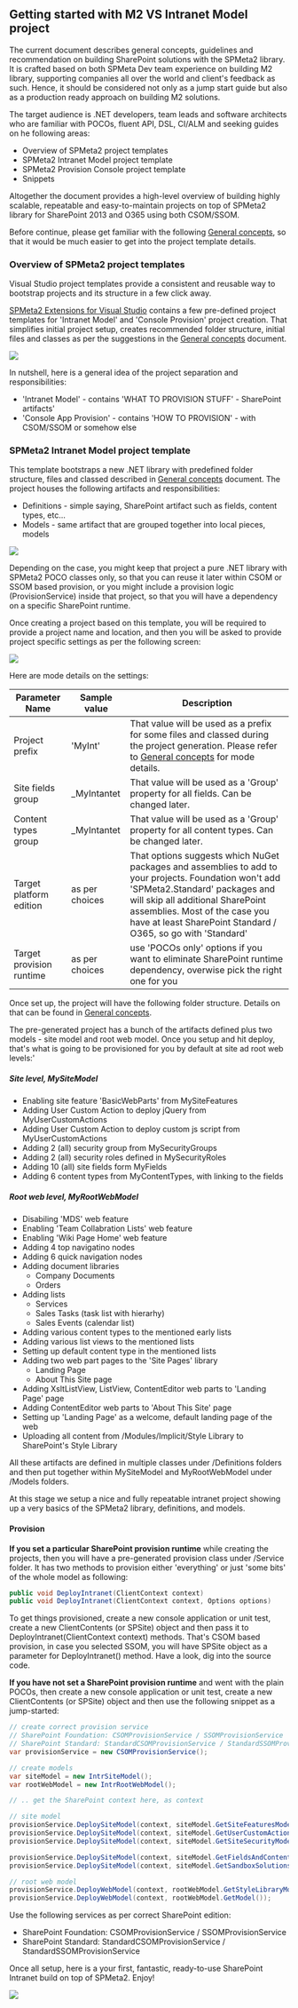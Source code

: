 ﻿---
Title: Intranet Model Project Template
Order: 300
TileLink: true
TileLinkOrder: 30
---
## Getting started with M2 VS Intranet Model project
The current document describes general concepts, guidelines and recommendation on building SharePoint solutions with the SPMeta2 library. It is crafted based on both SPMeta Dev team experience on building M2 library, supporting companies all over the world and client's feedback as such. Hence, it should be considered not only as a jump start guide but also as a production ready approach on building M2 solutions.

The target audience is .NET developers, team leads and software architects who are familiar with POCOs, fluent API, DSL, CI/ALM and seeking guides on he following areas:

* Overview of SPMeta2 project templates
* SPMeta2 Intranet Model project template
* SPMeta2 Provision Console project template
* Snippets

Altogether the document provides a high-level overview of building highly scalable, repeatable and easy-to-maintain projects on top of SPMeta2 library for SharePoint 2013 and O365 using both CSOM/SSOM.

Before continue, please get familiar with the following [General concepts](https://github.com/SubPointSolutions/spmeta2-vsixextensions/wiki/General-concepts), so that it would be much easier to get into the project template details.

### Overview of SPMeta2 project templates
Visual Studio project templates provide a consistent and reusable way to bootstrap projects and its structure in a few click away. 

[SPMeta2 Extensions for Visual Studio]("https://github.com/SubPointSolutions/spmeta2-vsixextensions") contains a few pre-defined project templates for 'Intranet Model' and 'Console Provision' project creation. That simplifies initial project setup, creates recommended folder structure, initial files and classes as per the suggestions in the [General concepts](https://github.com/SubPointSolutions/spmeta2-vsixextensions/wiki/General-concepts) document.

<img src="_img/M2NewProjectWizard.png" >

In nutshell, here is a general idea of the project separation and responsibilities:
* 'Intranet Model' - contains 'WHAT TO PROVISION STUFF' - SharePoint artifacts' 
* 'Console App Provision' - contains 'HOW TO PROVISION' - with CSOM/SSOM or somehow else

### SPMeta2 Intranet Model project template
This template bootstraps a new .NET library with predefined folder structure, files and classed described in [General concepts](https://github.com/SubPointSolutions/spmeta2-vsixextensions/wiki/General-concepts) document. The project houses the following artifacts and responsibilities:
* Definitions  - simple saying, SharePoint artifact such as fields, content types, etc...
* Models - same artifact that are grouped together into local pieces, models

<img src="_img/M2ModelProjectExpanded.png" >

Depending on the case, you might keep that project a pure .NET library with SPMeta2 POCO classes only, so that you can reuse it later within CSOM or SSOM based provision, or you might include a provision logic (ProvisionService) inside that project, so that you will have a dependency on a specific SharePoint runtime.

Once creating a project based on this template, you will be required to provide a project name and location, and then you will be asked to provide project specific settings as per the following screen:

<img src="_img/M2NewProjectWizard.Runtime.png" >

Here are mode details on the settings:

|Parameter Name  	|  Sample value	|  Description |
|-------------	|-------------	|-------------	|
|Project prefix  	|   'MyInt'	| That value will be used as a prefix for some files and classed during the project generation. Please refer to [General concepts](https://github.com/SubPointSolutions/spmeta2-vsixextensions/wiki/General-concepts) for mode details.|
|Site fields group | _MyIntantet | That value will be used as a 'Group' property for all fields. Can be changed later.|
|Content types group | _MyIntantet | That value will be used as a 'Group' property for all content types. Can be changed later.|
|Target platform edition | as per choices | That options suggests which NuGet packages and assemblies to add to your projects. Foundation won't add 'SPMeta2.Standard' packages and will skip all additional SharePoint assemblies. Most of the case you have at least SharePoint Standard / O365, so go with 'Standard'|
|Target provision runtime | as per choices  |  use 'POCOs only' options if you want to eliminate SharePoint runtime dependency, overwise pick the right one for you|

Once set up, the project will have the following folder structure. Details on that can be found in [General concepts](https://github.com/SubPointSolutions/spmeta2-vsixextensions/wiki/General-concepts).

The pre-generated project has a bunch of the artifacts defined plus two models - site model and root web model. Once you setup and hit deploy, that's what is going to be provisioned for you by default at site ad root web levels:'

##### Site level, MySiteModel
* Enabling site feature 'BasicWebParts' from MySiteFeatures
* Adding User Custom Action to deploy jQuery from MyUserCustomActions
* Adding User Custom Action to deploy custom js script from MyUserCustomActions
* Adding 2 (all) security group from MySecurityGroups
* Adding 2 (all) security roles defined in MySecurityRoles
* Adding 10 (all) site fields form MyFields
* Adding 6 content types from MyContentTypes, with linking to the fields

##### Root web level, MyRootWebModel
* Disabiling 'MDS' web feature
* Enabling 'Team Collabration Lists' web feature
* Enabling 'Wiki Page Home' web feature
* Adding 4 top navigatino nodes
* Adding 6 quick navigation nodes
* Adding document libraries
    * Company Documents
    * Orders
* Adding lists
    * Services
    * Sales Tasks (task list with hierarhy)
    * Sales Events (calendar list)
* Adding various content types to the mentioned early lists
* Adding various list views to the mentioned lists
* Setting up default content type in the mentioned lists
* Adding two web part pages to the 'Site Pages' library
    * Landing Page
    * About This Site page
* Adding XsltListView, ListView, ContentEditor web parts to 'Landing Page' page
* Adding ContentEditor web parts to 'About This Site' page
* Setting up 'Landing Page' as a welcome, default landing page of the web
* Uploading all content from /Modules/Implicit/Style Library to SharePoint's Style Library

All these artifacts are defined in multiple classes under /Definitions folders and then put together within MySiteModel and MyRootWebModel under /Models folders.

At this stage we setup a nice and fully repeatable intranet project showing up a very basics of the SPMeta2 library, definitions, and models. 

#### Provision
**If you set a particular SharePoint provision runtime** while creating the projects, then you will have a pre-generated provision class under /Service folder. It has two methods to provision either 'everything' or just 'some bits' of the whole model as following:

```cs
public void DeployIntranet(ClientContext context)
public void DeployIntranet(ClientContext context, Options options)
```

To get things provisioned, create a new console application or unit test, create a new ClientContents (or SPSite) object and then pass it to DeployIntranet(ClientContext context) methods. That's CSOM based provision, in case you selected SSOM, you will have SPSite object as a parameter for DeployIntranet() method. Have a look, dig into the source code.

**If you have not set a SharePoint provision runtime** and went with the plain POCOs, then create a new console application or unit test, create a new ClientContents (or SPSite) object and then use the following snippet as a jump-started:

```cs
// create correct provision service
// SharePoint Foundation: CSOMProvisionService / SSOMProvisionService
// SharePoint Standard: StandardCSOMProvisionService / StandardSSOMProvisionService
var provisionService = new CSOMProvisionService(); 

// create models
var siteModel = new IntrSiteModel();
var rootWebModel = new IntrRootWebModel();

// .. get the SharePoint context here, as context

// site model
provisionService.DeploySiteModel(context, siteModel.GetSiteFeaturesModel());
provisionService.DeploySiteModel(context, siteModel.GetUserCustomActionModel());
provisionService.DeploySiteModel(context, siteModel.GetSiteSecurityModel());

provisionService.DeploySiteModel(context, siteModel.GetFieldsAndContentTypesModel());
provisionService.DeploySiteModel(context, siteModel.GetSandboxSolutionsModel());

// root web model
provisionService.DeployWebModel(context, rootWebModel.GetStyleLibraryModel());
provisionService.DeployWebModel(context, rootWebModel.GetModel());

```

Use the following services as per correct SharePoint edition:
* SharePoint Foundation: CSOMProvisionService / SSOMProvisionService
* SharePoint Standard: StandardCSOMProvisionService / StandardSSOMProvisionService

Once all setup, here is a your first, fantastic, ready-to-use SharePoint Intranet build on top of SPMeta2. Enjoy!

<img src="_img/M2.MyIntranet.Full.png" >